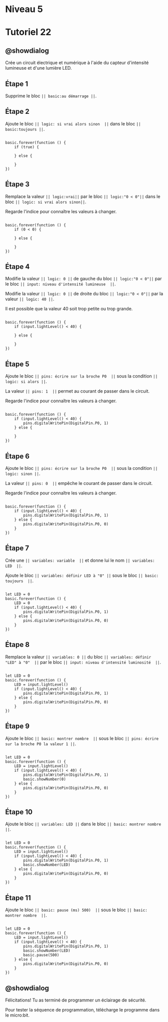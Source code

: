 # Niveau 5

# Tutoriel 22

## @showdialog

Crée un circuit électrique et numérique à l'aide du capteur d'intensité lumineuse et d'une lumière LED.

## Étape 1 

Supprime le bloc ``|| basic:au démarrage ||``. 

## Étape 2 

Ajoute le bloc ``|| logic: si vrai alors sinon  ||`` dans le bloc ``|| basic:toujours ||``. 
 

```blocks 

basic.forever(function () {
    if (true) {
    	
    } else {
    	
    }
})

``` 

## Étape 3 

Remplace la valeur ``|| logic:vrai||`` par le bloc ``|| logic:"0 < 0"||`` dans le bloc ``|| logic: si vrai alors sinon||``. 
 
Regarde l'indice pour connaître les valeurs à changer.

```blocks 

basic.forever(function () {
    if (0 < 0) {
    	
    } else {
    	
    }
})
```

## Étape 4 
 
Modifie la valeur ``|| logic: 0 ||`` de gauche du bloc ``|| logic:"0 < 0"||`` par le bloc ``|| input: niveau d'intensité lumineuse  ||``. 
 
Modifie la valeur ``|| logic: 0 ||`` de droite du bloc ``|| logic:"0 < 0"||`` par la valeur ``|| logic: 40 ||``.

Il est possible que la valeur 40 soit trop petite ou trop grande.

```blocks 

basic.forever(function () {
    if (input.lightLevel() < 40) {
    	
    } else {
    	
    }
})

``` 

## Étape 5 
 
Ajoute le bloc ``|| pins: écrire sur la broche P0  ||`` sous la condition ``|| logic: si alors ||``. 
 
La valeur ``|| pins: 1  ||`` permet au courant de passer dans le circuit.

Regarde l'indice pour connaître les valeurs à changer.
 
```blocks 

basic.forever(function () {
    if (input.lightLevel() < 40) {
        pins.digitalWritePin(DigitalPin.P0, 1)
    } else {
    	
    }
})

``` 

## Étape 6 
 
Ajoute le bloc ``|| pins: écrire sur la broche P0  ||`` sous la condition ``|| logic: sinon ||``. 

La valeur ``|| pins: 0  ||`` empêche le courant de passer dans le circuit.

Regarde l'indice pour connaître les valeurs à changer.

 
```blocks 

basic.forever(function () {
    if (input.lightLevel() < 40) {
        pins.digitalWritePin(DigitalPin.P0, 1)
    } else {
        pins.digitalWritePin(DigitalPin.P0, 0)
    }
})

``` 

## Étape 7 
 
Crée une ``|| variables: variable  ||`` et donne lui le nom ``|| variables: LED  ||``. 

Ajoute le bloc ``|| variables: définir LED à "0" ||`` sous le bloc ``|| basic: toujours  ||``.

```blocks

let LED = 0
basic.forever(function () {
    LED = 0
    if (input.lightLevel() < 40) {
        pins.digitalWritePin(DigitalPin.P0, 1)
    } else {
        pins.digitalWritePin(DigitalPin.P0, 0)
    }
})

```

## Étape 8
 
Remplace la valeur ``|| variables: 0 ||`` du bloc ``|| variables: définir "LED" à "0"  ||`` par le bloc ``|| input: niveau d'intensité luminosité  ||``.

```blocks 

let LED = 0
basic.forever(function () {
    LED = input.lightLevel()
    if (input.lightLevel() < 40) {
        pins.digitalWritePin(DigitalPin.P0, 1)
    } else {
        pins.digitalWritePin(DigitalPin.P0, 0)
    }
})

``` 

## Étape 9
 
Ajoute le bloc ``|| basic: montrer nombre  ||`` sous le bloc ``|| pins: écrire sur la broche P0 la valeur 1 ||``.

```blocks 

let LED = 0
basic.forever(function () {
    LED = input.lightLevel()
    if (input.lightLevel() < 40) {
        pins.digitalWritePin(DigitalPin.P0, 1)
        basic.showNumber(0)
    } else {
        pins.digitalWritePin(DigitalPin.P0, 0)
    }
})

``` 

## Étape 10
 
Ajoute le bloc ``|| variables: LED ||`` dans le bloc ``|| basic: montrer nombre ||``.

```blocks 

let LED = 0
basic.forever(function () {
    LED = input.lightLevel()
    if (input.lightLevel() < 40) {
        pins.digitalWritePin(DigitalPin.P0, 1)
        basic.showNumber(LED)
    } else {
        pins.digitalWritePin(DigitalPin.P0, 0)
    }
})

``` 

## Étape 11
 
Ajoute le bloc ``|| basic: pause (ms) 500)  ||`` sous le bloc ``|| basic: montrer nombre  ||``.

```blocks 

let LED = 0
basic.forever(function () {
    LED = input.lightLevel()
    if (input.lightLevel() < 40) {
        pins.digitalWritePin(DigitalPin.P0, 1)
        basic.showNumber(LED)
        basic.pause(500)
    } else {
        pins.digitalWritePin(DigitalPin.P0, 0)
    }
})

```

## @showdialog 

Félicitations! Tu as terminé de programmer un éclairage de sécurité.

Pour tester la séquence de programmation, télécharge le programme dans le micro:bit.

